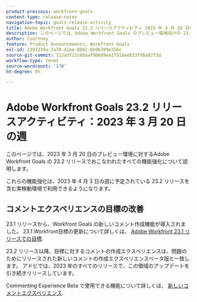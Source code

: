 ```yaml
---
product-previous: workfront-goals
content-type: release-notes
navigation-topic: goals-release-activity
title: Adobe Workfront Goals 23.2 リリースアクティビティ 2023 年 3 月 20 日の週
description: このページでは、Adobe Workfront Goals のプレビュー環境向けの 23.2 リリースでおこなわれたすべての機能強化について説明します。 これらの機能強化は、2023 年 3 月 20 日の週に実稼動環境で利用可能になる予定です。
author: Courtney
feature: Product Announcements, Workfront Goals
exl-id: 2397339a-7a78-41ee-8882-0606309e356c
source-git-commit: 112a5f21c80aaf9b689ee1f518ee633fdba82f3d
workflow-type: tm+mt
source-wordcount: '170'
ht-degree: 0%

---
```


# Adobe Workfront Goals 23.2 リリースアクティビティ：2023 年 3 月 20 日の週

このページでは、2023 年 3 月 20 日のプレビュー環境に対するAdobe Workfront Goals の 23.2 リリースでおこなわれたすべての機能強化について説明します。

これらの機能強化は、2023 年 4 月 3 日の週に予定されている 23.2 リリースを含む実稼動環境で利用できるようになります。

## コメントエクスペリエンスの目標の改善

23.1 リリースから、Workfront Goals の新しいコメント作成機能が導入されました。 23.1 Workfront目標の更新について詳しくは、 [Adobe Workfront 23.1 リリースでの目標](/help/quicksilver/product-announcements/product-releases/goals-release-activity/goals-23-1-release/goals-23-1-release.md).

23.2 リリース以降、目標に対するコメントの作成エクスペリエンスは、問題のためにリリースされた新しいコメントの作成エクスペリエンスベータ版と一致します。 アドビでは、2023 年のすべてのリリースで、この領域のアップデートを引き続きリリースしています。

Commenting Experience Beta で使用できる機能について詳しくは、 [新しいコメントエクスペリエンス](../../../betas/new-commenting-experience-beta/unified-commenting-experience.md).
